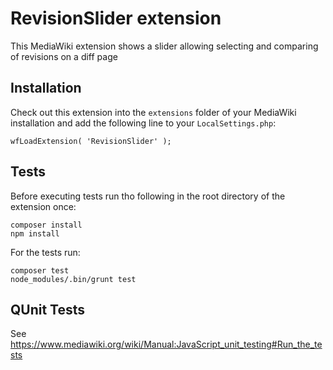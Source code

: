 # RevisionSlider extension

This MediaWiki extension shows a slider allowing selecting and comparing of revisions on a diff page

## Installation
Check out this extension into the `extensions` folder of your MediaWiki installation and add the following line to  your `LocalSettings.php`:

    wfLoadExtension( 'RevisionSlider' );

## Tests
Before executing tests run tho following in the root directory of the extension once:

    composer install
    npm install

For the tests run:

    composer test
    node_modules/.bin/grunt test

## QUnit Tests
See https://www.mediawiki.org/wiki/Manual:JavaScript_unit_testing#Run_the_tests